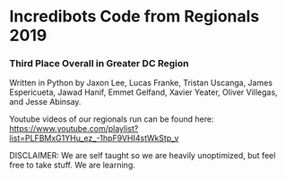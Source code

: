 # Incredibots Code from Regionals 2019
### Third Place Overall in Greater DC Region
Written in Python by Jaxon Lee, Lucas Franke, Tristan Uscanga, James Espericueta, Jawad Hanif, Emmet Gelfand, Xavier Yeater, Oliver Villegas, and Jesse Abinsay.

Youtube videos of our regionals run can be found here:
https://www.youtube.com/playlist?list=PLFBMxG1YHu_ez_-1hpF9VHI4stWkStp_v

DISCLAIMER: We are self taught so we are heavily unoptimized, but feel free to take stuff. We are learning.
